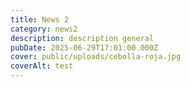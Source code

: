 ```yaml
---
title: News 2
category: news2
description: description general
pubDate: 2025-06-29T17:01:00.000Z
cover: public/uploads/cebolla-roja.jpg
coverAlt: test
---
```

